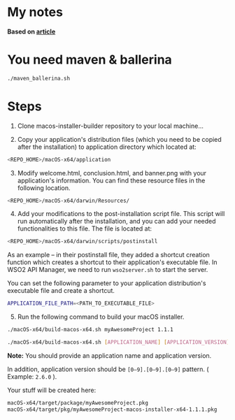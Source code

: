 <!--[![License](https://img.shields.io/badge/License-Apache%202.0-blue.svg)](https://opensource.org/licenses/Apache-2.0)-->

<!--# macOS Installer Builder
Generate macOS installers for your applications and products from one command.

For more detailed process please refer medium blog about the macOS installer builder: https://medium.com/swlh/the-easiest-way-to-build-macos-installer-for-your-application-34a11dd08744-->

<!--<p align="center"> 
  <img src="https://cdn.dribbble.com/users/1161517/screenshots/7896076/apple-logo-animation.gif" width="600" height="450" />
</p>-->

<!--Please suggest any modifications that will improve these implementations by reporting an issue. Happy to help you!

Cheers!! 🍺-->

# My notes
**Based on [article](https://medium.com/swlh/the-easiest-way-to-build-macos-installer-for-your-application-34a11dd08744)**

# You need maven & ballerina

```sh
./maven_ballerina.sh
```

# Steps

1) Clone macos-installer-builder repository to your local machine...

2) Copy your application's distribution files (which you need to be copied after the installation) to application directory which located at:

```sh
<REPO_HOME>/macOS-x64/application
```

3) Modify welcome.html, conclusion.html, and banner.png with your application's information. You can find these resource files in the following location.

```sh
<REPO_HOME>/macOS-x64/darwin/Resources/
```

4) Add your modifications to the post-installation script file. This script will run automatically after the installation, and you can add your needed functionalities to this file. The file is located at:

```sh
<REPO_HOME>/macOS-x64/darwin/scripts/postinstall
```

As an example &ndash; in their postinstall file, they added a shortcut creation function which creates a shortcut to their application's executable file. In WSO2 API Manager, we need to run `wso2server.sh` to start the server.

You can set the following parameter to your application distribution's executable file and create a shortcut.

```sh
APPLICATION_FILE_PATH=<PATH_TO_EXECUTABLE_FILE>
```

5) Run the following command to build your macOS installer.

```sh
./macOS-x64/build-macos-x64.sh myAwesomeProject 1.1.1
```

```sh
./macOS-x64/build-macos-x64.sh [APPLICATION_NAME] [APPLICATION_VERSION]
```

**Note:** You should provide an application name and application version.

In addition, application version should be `[0–9].[0–9].[0–9]` pattern. ( Example: `2.6.0` ).

Your stuff will be created here:

```sh
macOS-x64/target/package/myAwesomeProject.pkg
macOS-x64/target/pkg/myAwesomeProject-macos-installer-x64-1.1.1.pkg
```
